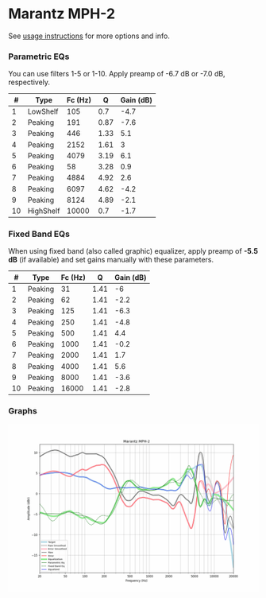 # Marantz MPH-2
See [usage instructions](https://github.com/jaakkopasanen/AutoEq#usage) for more options and info.

### Parametric EQs
You can use filters 1-5 or 1-10. Apply preamp of -6.7 dB or -7.0 dB, respectively.

|   # | Type      |   Fc (Hz) |    Q |   Gain (dB) |
|-----|-----------|-----------|------|-------------|
|   1 | LowShelf  |       105 | 0.7  |        -4.7 |
|   2 | Peaking   |       191 | 0.87 |        -7.6 |
|   3 | Peaking   |       446 | 1.33 |         5.1 |
|   4 | Peaking   |      2152 | 1.61 |         3   |
|   5 | Peaking   |      4079 | 3.19 |         6.1 |
|   6 | Peaking   |        58 | 3.28 |         0.9 |
|   7 | Peaking   |      4884 | 4.92 |         2.6 |
|   8 | Peaking   |      6097 | 4.62 |        -4.2 |
|   9 | Peaking   |      8124 | 4.89 |        -2.1 |
|  10 | HighShelf |     10000 | 0.7  |        -1.7 |

### Fixed Band EQs
When using fixed band (also called graphic) equalizer, apply preamp of **-5.5 dB** (if available) and set gains manually with these parameters.

|   # | Type    |   Fc (Hz) |    Q |   Gain (dB) |
|-----|---------|-----------|------|-------------|
|   1 | Peaking |        31 | 1.41 |        -6   |
|   2 | Peaking |        62 | 1.41 |        -2.2 |
|   3 | Peaking |       125 | 1.41 |        -6.3 |
|   4 | Peaking |       250 | 1.41 |        -4.8 |
|   5 | Peaking |       500 | 1.41 |         4.4 |
|   6 | Peaking |      1000 | 1.41 |        -0.2 |
|   7 | Peaking |      2000 | 1.41 |         1.7 |
|   8 | Peaking |      4000 | 1.41 |         5.6 |
|   9 | Peaking |      8000 | 1.41 |        -3.6 |
|  10 | Peaking |     16000 | 1.41 |        -2.8 |

### Graphs
![](./Marantz%20MPH-2.png)
